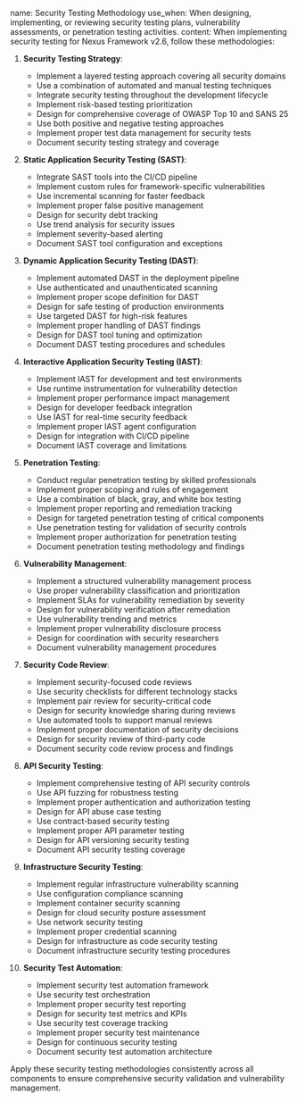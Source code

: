 name: Security Testing Methodology
use_when: When designing, implementing, or reviewing security testing plans, vulnerability assessments, or penetration testing activities.
content: 
When implementing security testing for Nexus Framework v2.6, follow these methodologies:

1. **Security Testing Strategy**:
   - Implement a layered testing approach covering all security domains
   - Use a combination of automated and manual testing techniques
   - Integrate security testing throughout the development lifecycle
   - Implement risk-based testing prioritization
   - Design for comprehensive coverage of OWASP Top 10 and SANS 25
   - Use both positive and negative testing approaches
   - Implement proper test data management for security tests
   - Document security testing strategy and coverage

2. **Static Application Security Testing (SAST)**:
   - Integrate SAST tools into the CI/CD pipeline
   - Implement custom rules for framework-specific vulnerabilities
   - Use incremental scanning for faster feedback
   - Implement proper false positive management
   - Design for security debt tracking
   - Use trend analysis for security issues
   - Implement severity-based alerting
   - Document SAST tool configuration and exceptions

3. **Dynamic Application Security Testing (DAST)**:
   - Implement automated DAST in the deployment pipeline
   - Use authenticated and unauthenticated scanning
   - Implement proper scope definition for DAST
   - Design for safe testing of production environments
   - Use targeted DAST for high-risk features
   - Implement proper handling of DAST findings
   - Design for DAST tool tuning and optimization
   - Document DAST testing procedures and schedules

4. **Interactive Application Security Testing (IAST)**:
   - Implement IAST for development and test environments
   - Use runtime instrumentation for vulnerability detection
   - Implement proper performance impact management
   - Design for developer feedback integration
   - Use IAST for real-time security feedback
   - Implement proper IAST agent configuration
   - Design for integration with CI/CD pipeline
   - Document IAST coverage and limitations

5. **Penetration Testing**:
   - Conduct regular penetration testing by skilled professionals
   - Implement proper scoping and rules of engagement
   - Use a combination of black, gray, and white box testing
   - Implement proper reporting and remediation tracking
   - Design for targeted penetration testing of critical components
   - Use penetration testing for validation of security controls
   - Implement proper authorization for penetration testing
   - Document penetration testing methodology and findings

6. **Vulnerability Management**:
   - Implement a structured vulnerability management process
   - Use proper vulnerability classification and prioritization
   - Implement SLAs for vulnerability remediation by severity
   - Design for vulnerability verification after remediation
   - Use vulnerability trending and metrics
   - Implement proper vulnerability disclosure process
   - Design for coordination with security researchers
   - Document vulnerability management procedures

7. **Security Code Review**:
   - Implement security-focused code reviews
   - Use security checklists for different technology stacks
   - Implement pair review for security-critical code
   - Design for security knowledge sharing during reviews
   - Use automated tools to support manual reviews
   - Implement proper documentation of security decisions
   - Design for security review of third-party code
   - Document security code review process and findings

8. **API Security Testing**:
   - Implement comprehensive testing of API security controls
   - Use API fuzzing for robustness testing
   - Implement proper authentication and authorization testing
   - Design for API abuse case testing
   - Use contract-based security testing
   - Implement proper API parameter testing
   - Design for API versioning security testing
   - Document API security testing coverage

9. **Infrastructure Security Testing**:
   - Implement regular infrastructure vulnerability scanning
   - Use configuration compliance scanning
   - Implement container security scanning
   - Design for cloud security posture assessment
   - Use network security testing
   - Implement proper credential scanning
   - Design for infrastructure as code security testing
   - Document infrastructure security testing procedures

10. **Security Test Automation**:
    - Implement security test automation framework
    - Use security test orchestration
    - Implement proper security test reporting
    - Design for security test metrics and KPIs
    - Use security test coverage tracking
    - Implement proper security test maintenance
    - Design for continuous security testing
    - Document security test automation architecture

Apply these security testing methodologies consistently across all components to ensure comprehensive security validation and vulnerability management.

